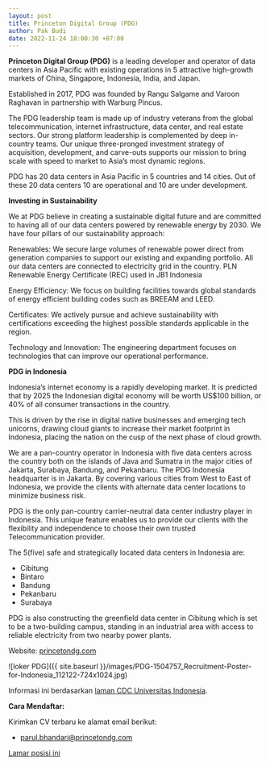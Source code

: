 ```yaml
---
layout: post
title: Princeton Digital Group (PDG)
author: Pak Budi
date: 2022-11-24 18:00:30 +07:00
---
```


**Princeton Digital Group (PDG)** is a leading developer and operator of data centers in Asia Pacific with existing operations in 5 attractive high-growth markets of China, Singapore, Indonesia, India, and Japan.

Established in 2017, PDG was founded by Rangu Salgame and Varoon Raghavan in partnership with Warburg Pincus.

The PDG leadership team is made up of industry veterans from the global telecommunication, internet infrastructure, data center, and real estate sectors. Our strong platform leadership is complemented by deep in-country teams. Our unique three-pronged investment strategy of acquisition, development, and carve-outs supports our mission to bring scale with speed to market to Asia’s most dynamic regions.

PDG has 20 data centers in Asia Pacific in 5 countries and 14 cities. Out of these 20 data centers 10 are operational and 10 are under development.

**Investing in Sustainability**

We at PDG believe in creating a sustainable digital future and are committed to having all of our data centers powered by renewable energy by 2030. We have four pillars of our sustainability approach:

Renewables: We secure large volumes of renewable power direct from generation companies to support our existing and expanding portfolio. All our data centers are connected to electricity grid in the country. PLN Renewable Energy Certificate (REC) used in JB1 Indonesia

Energy Efficiency: We focus on building facilities towards global standards of energy efficient building codes such as BREEAM and LEED.

Certificates: We actively pursue and achieve sustainability with certifications exceeding the highest possible standards applicable in the region.

Technology and Innovation: The engineering department focuses on technologies that can improve our operational performance.

**PDG in Indonesia**

Indonesia’s internet economy is a rapidly developing market. It is predicted that by 2025 the Indonesian digital economy will be worth US$100 billion, or 40% of all consumer transactions in the country.

This is driven by the rise in digital native businesses and emerging tech unicorns, drawing cloud giants to increase their market footprint in Indonesia, placing the nation on the cusp of the next phase of cloud growth.

We are a pan-country operator in Indonesia with five data centers across the country both on the islands of Java and Sumatra in the major cities of Jakarta, Surabaya, Bandung, and Pekanbaru. The PDG Indonesia headquarter is in Jakarta. By covering various cities from West to East of Indonesia, we provide the clients with alternate data center locations to minimize business risk.

PDG is the only pan-country carrier-neutral data center industry player in Indonesia. This unique feature enables us to provide our clients with the flexibility and independence to choose their own trusted Telecommunication provider.

The 5(five) safe and strategically located data centers in Indonesia are:
* Cibitung
* Bintaro
* Bandung
* Pekanbaru
* Surabaya

PDG is also constructing the greenfield data center in Cibitung which is set to be a two-building campus, standing in an industrial area with access to reliable electricity from two nearby power plants.

Website: [princetondg.com](https://princetondg.com)

![loker PDG]({{ site.baseurl }}/images/PDG-1504757_Recruitment-Poster-for-Indonesia_112122-724x1024.jpg)

Informasi ini berdasarkan [laman CDC Universitas Indonesia](https://cdc.ui.ac.id/princeton-digital-group-pdg/?utm_source=rss&utm_medium=rss&utm_campaign=princeton-digital-group-pdg).

**Cara Mendaftar:**

Kirimkan CV terbaru ke alamat email berikut:
* [parul.bhandari@princetondg.com](mailto:parul.bhandari@princetondg.com)

<div class="apply"><a href="mailto:parul.bhandari@princetondg.com">Lamar posisi ini</a></div>
